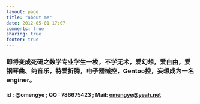```yaml
---
layout: page
title: "about me"
date: 2012-05-01 17:07
comments: true
sharing: true
footer: true
---
```


### 即将变成死研之数学专业学生一枚，不学无术，爱幻想，爱自由，爱钢琴曲、纯音乐，特爱折腾，电子器械控，Gentoo控，妄想成为一名enginer。
#### id : @omengye ; QQ : 786675423 ; Mail: omengye@yeah.net
